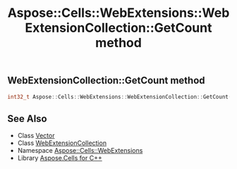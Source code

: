 ﻿---
title: Aspose::Cells::WebExtensions::WebExtensionCollection::GetCount method
linktitle: GetCount
second_title: Aspose.Cells for C++ API Reference
description: 'How to use GetCount method of Aspose::Cells::WebExtensions::WebExtensionCollection class in C++.'
type: docs
weight: 1000
url: /cpp/aspose.cells.webextensions/webextensioncollection/getcount/
---
## WebExtensionCollection::GetCount method




```cpp
int32_t Aspose::Cells::WebExtensions::WebExtensionCollection::GetCount()
```

## See Also

* Class [Vector](../../../aspose.cells/vector/)
* Class [WebExtensionCollection](../)
* Namespace [Aspose::Cells::WebExtensions](../../)
* Library [Aspose.Cells for C++](../../../)
